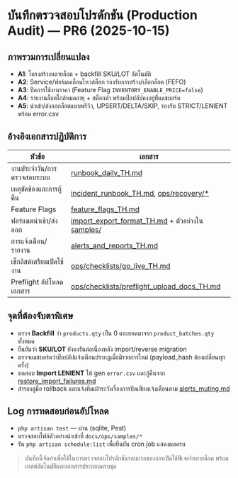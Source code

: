 # บันทึกตรวจสอบโปรดักชัน (Production Audit) — PR6 (2025-10-15)

## ภาพรวมการเปลี่ยนแปลง
- **A1**: โครงสร้างหลายล็อต + backfill SKU/LOT อัตโนมัติ
- **A2**: Service/ฟอร์มเคลื่อนไหวสต็อก รองรับการสร้าง/เลือกล็อต (FEFO)
- **A3**: ปิดการใช้งานราคา (Feature Flag `INVENTORY_ENABLE_PRICE=false`)
- **A4**: รายงานล็อตใกล้หมดอายุ + สต็อกต่ำ พร้อมป๊อปอัปคงอยู่ที่แดชบอร์ด
- **A5**: นำเข้า/ส่งออกล็อตแบบพรีวิว, UPSERT/DELTA/SKIP, รองรับ STRICT/LENIENT พร้อม error.csv

## อ้างอิงเอกสารปฏิบัติการ
| หัวข้อ | เอกสาร |
| --- | --- |
| งานประจำวัน/การตรวจสอบระบบ | [runbook_daily_TH.md](runbook_daily_TH.md) |
| เหตุขัดข้องและการกู้คืน | [incident_runbook_TH.md](incident_runbook_TH.md), [ops/recovery/*](../../ops/recovery) |
| Feature Flags | [feature_flags_TH.md](feature_flags_TH.md) |
| ฟอร์แมตนำเข้า/ส่งออก | [import_export_format_TH.md](import_export_format_TH.md) + ตัวอย่างใน [samples/](samples) |
| การแจ้งเตือน/รายงาน | [alerts_and_reports_TH.md](alerts_and_reports_TH.md) |
| เช็กลิสต์เตรียมเปิดใช้งาน | [ops/checklists/go_live_TH.md](../../ops/checklists/go_live_TH.md) |
| Preflight อัปโหลดเอกสาร | [ops/checklists/preflight_upload_docs_TH.md](../../ops/checklists/preflight_upload_docs_TH.md) |

## จุดที่ต้องจับตาพิเศษ
- ตรวจ **Backfill** ว่า `products.qty` เป็น 0 และยอดมาจาก `product_batches.qty` ทั้งหมด
- ยืนยันว่า **SKU/LOT** ยังคงรันต่อเนื่องหลัง import/reverse migration
- ตรวจแดชบอร์ดว่าป๊อปอัปแจ้งเตือนปรากฏเมื่อมีรายการใหม่ (payload_hash ต้องเปลี่ยนทุกครั้ง)
- ทดสอบ **Import LENIENT** ให้ gen `error.csv` และกู้คืนจาก [restore_import_failures.md](../../ops/recovery/restore_import_failures.md)
- สำรองคู่มือ rollback และแจ้งทีมเฝ้าระวังเรื่องการปิดเสียงแจ้งเตือนตาม [alerts_muting.md](../../ops/recovery/alerts_muting.md)

## Log การทดสอบก่อนอัปโหลด
- `php artisan test` — ผ่าน (sqlite, Pest)
- ตรวจสอบไฟล์ตัวอย่างนำเข้าที่ `docs/ops/samples/*`
- รัน `php artisan schedule:list` เพื่อยืนยัน cron job แสดงผลครบ

> บันทึกนี้จัดทำเพื่อใช้ในการตรวจสอบโปรดักชันรอบแรกของการเปิดใช้ฟีเจอร์หลายล็อต พร้อมเทสต์อัตโนมัติและเอกสารประกอบครบชุด
